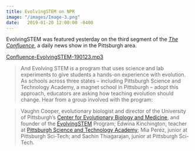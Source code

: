 ```yaml
---
title: EvolvingSTEM on NPR
image: "/images/Image-3.png"
date:   2019-01-20 12:00:00 -0400
---
```

EvolvingSTEM was featured yesterday on the third segment of the [*The Confluence*](https://www.wesa.fm/post/alliances-still-key-aurora-sharrards-vision-systemic-sustainability), a daily news show in the Pittsburgh area.

[Confluence-EvolvingSTEM-190123.mp3](/Confluence-EvolvingSTEM-190123.mp3)

>And Evolving STEM is a program that uses science and lab experiments to give students a hands-on experience with evolution. As schools across three states – including Pittsburgh Science and Technology Academy, a magnet school in Pittsburgh – adopt this approach, educators are asking how teaching evolution should change. Hear from a group involved with the program:

>Vaughn Cooper, evolutionary biologist and director of the University of Pittsburgh’s [Center for Evolutionary Biology and Medicine](http://cebam.pitt.edu), and founder of the [EvolvingSTEM](http://evolvingstem.org) Program;
Edwina Kinchington, teacher at [Pittsburgh Science and Technology Academy](https://pittsburghscitech.com);
Mia Perez, junior at Pittsburgh Sci-Tech; and
Sachin Thiagarajan, junior at Pittsburgh Sci-Tech.
